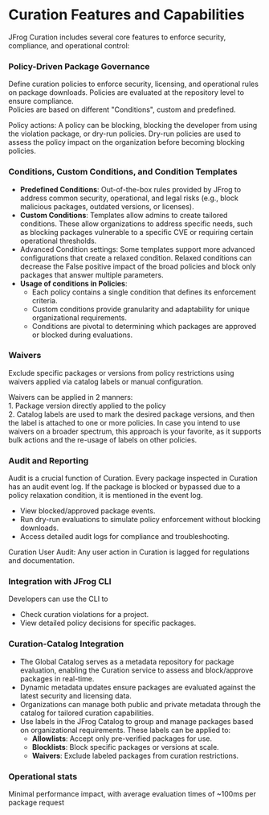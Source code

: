# Curation Features and Capabilities

JFrog Curation includes several core features to enforce security, compliance, and operational control:

### **Policy-Driven Package Governance**

Define curation policies to enforce security, licensing, and operational rules on package downloads. Policies are evaluated at the repository level to ensure compliance. \
Policies are based on different "Conditions", custom and predefined.&#x20;

Policy actions: A policy can be blocking, blocking the developer from using the violation package, or dry-run policies. Dry-run policies are used to assess the policy impact on the organization before becoming blocking policies.&#x20;

### **Conditions, Custom Conditions, and Condition Templates**

* **Predefined Conditions**: Out-of-the-box rules provided by JFrog to address common security, operational, and legal risks (e.g., block malicious packages, outdated versions, or licenses).
* **Custom Conditions**: Templates allow admins to create tailored conditions. These allow organizations to address specific needs, such as blocking packages vulnerable to a specific CVE or requiring certain operational thresholds.&#x20;
* Advanced Condition settings: Some templates support more advanced configurations that create a relaxed condition. Relaxed conditions can decrease the False positive impact of the broad policies and block only packages that answer multiple parameters.
* **Usage of conditions in Policies**:
  * Each policy contains a single condition that defines its enforcement criteria.
  * Custom conditions provide granularity and adaptability for unique organizational requirements.
  * Conditions are pivotal to determining which packages are approved or blocked during evaluations.

### **Waivers**

Exclude specific packages or versions from policy restrictions using waivers applied via catalog labels or manual configuration.

Waivers can be applied in 2 manners: \
1\. Package version directly applied to the policy \
2\. Catalog labels are used to mark the desired package versions, and then the label is attached to one or more policies. In case you intend to use waivers on a broader spectrum, this approach is your favorite, as it supports bulk actions and the re-usage of labels on other policies.&#x20;

### **Audit and Reporting**

Audit is a crucial function of Curation. Every package inspected in Curation has an audit event log. If the package is blocked or bypassed due to a policy relaxation condition, it is mentioned in the event log.&#x20;

* View blocked/approved package events.
* Run dry-run evaluations to simulate policy enforcement without blocking downloads.
* Access detailed audit logs for compliance and troubleshooting.

Curation User Audit: Any user action in Curation is lagged for regulations and documentation.&#x20;

### **Integration with JFrog CLI**

Developers can use the CLI to

* Check curation violations for a project.
* View detailed policy decisions for specific packages.

### **Curation-Catalog Integration**

* The Global Catalog serves as a metadata repository for package evaluation, enabling the Curation service to assess and block/approve packages in real-time.
* Dynamic metadata updates ensure packages are evaluated against the latest security and licensing data.
* Organizations can manage both public and private metadata through the catalog for tailored curation capabilities.
* Use labels in the JFrog Catalog to group and manage packages based on organizational requirements. These labels can be applied to:
  * **Allowlists**: Accept only pre-verified packages for use.
  * **Blocklists**: Block specific packages or versions at scale.
  * **Waivers**: Exclude labeled packages from curation restrictions.

### **Operational stats**

Minimal performance impact, with average evaluation times of \~100ms per package request





